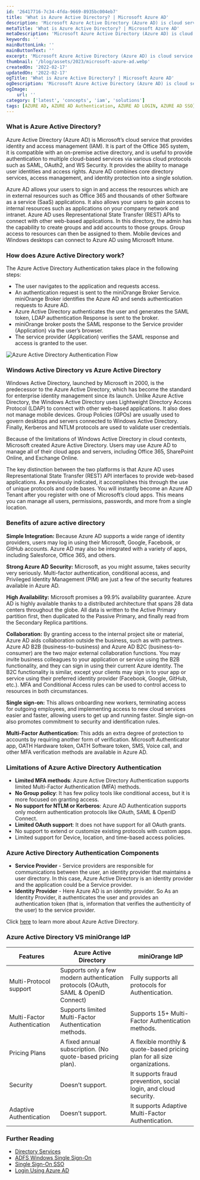 ```yaml
---
id: '26417716-7c34-4fda-9669-8935bc004eb7'
title: 'What is Azure Active Directory? | Microsoft Azure AD'
description: 'Microsoft Azure Active Directory (Azure AD) is cloud service that provides IAM & helps administrators handle multiple user logins.'
metaTitle: 'What is Azure Active Directory? | Microsoft Azure AD'
metaDescription: 'Microsoft Azure Active Directory (Azure AD) is cloud service that provides IAM & helps administrators handle multiple user logins.'
keywords: ''
mainButtonLink: ''
mainButtonText: ''
excerpt: 'Microsoft Azure Active Directory (Azure AD) is cloud service that provides IAM & helps administrators handle multiple user logins.'
thumbnail: '/blog/assets/2023/microsoft-azure-ad.webp'
createdOn: '2022-02-17'
updatedOn: '2022-02-17'
ogTitle: 'What is Azure Active Directory? | Microsoft Azure AD'
ogDescription: 'Microsoft Azure Active Directory (Azure AD) is cloud service that provides IAM & helps administrators handle multiple user logins.'
ogImage:
    url: ''
category: ['latest', 'concepts', 'iam', 'solutions']
tags: [AZURE AD, AZURE AD Authentication, AZURE AD LOGIN, AZURE AD SSO]
---
```


### What is Azure Active Directory? 

Azure Active Directory (Azure AD) is Microsoft’s cloud service that provides identity and access management (IAM). It is part of the Office 365 system, it is compatible with an on-premise active directory, and is useful to provide authentication to multiple cloud-based services via various cloud protocols such as SAML, OAuth2, and WS Security. It provides the ability to manage user identities and access rights. Azure AD combines core directory services, access management, and identity protection into a single solution.

Azure AD allows your users to sign in and access the resources which are in external resources such as Office 365 and thousands of other Software as a service (SaaS) applications. It also allows your users to gain access to internal resources such as applications on your company network and intranet. Azure AD uses Representational State Transfer (REST) APIs to connect with other web-based applications. In this directory, the admin has the capability to create groups and add accounts to those groups. Group access to resources can then be assigned to them. Mobile devices and Windows desktops can connect to Azure AD using Microsoft Intune.

### How does Azure Active Directory work?

The Azure Active Directory Authentication takes place in the following steps:

- The user navigates to the application and requests access.
- An authentication request is sent to the miniOrange Broker Service.
miniOrange Broker identifies the Azure AD and sends authentication requests to Azure AD.
- Azure Active Directory authenticates the user and generates the SAML token, LDAP authentication Response is sent to the broker.
- miniOrange broker posts the SAML response to the Service provider (Application) via the user’s browser.
- The service provider (Application) verifies the SAML response and access is granted to the user.

![Azure Active Directory Authentication Flow](/blog/assets/2023/azure-active-directory-authentication-flow.webp)

### Windows Active Directory vs Azure Active Directory

Windows Active Directory, launched by Microsoft in 2000, is the predecessor to the Azure Active Directory, which has become the standard for enterprise identity management since its launch. Unlike Azure Active Directory, the Windows Active Directory uses Lightweight Directory Access Protocol (LDAP) to connect with other web-based applications. It also does not manage mobile devices. Group Policies (GPOs) are usually used to govern desktops and servers connected to Windows Active Directory. Finally, Kerberos and NTLM protocols are used to validate user credentials.

Because of the limitations of Windows Active Directory in cloud contexts, Microsoft created Azure Active Directory. Users may use Azure AD to manage all of their cloud apps and servers, including Office 365, SharePoint Online, and Exchange Online.

The key distinction between the two platforms is that Azure AD uses Representational State Transfer (REST) API interfaces to provide web-based applications. As previously indicated, it accomplishes this through the use of unique protocols and code bases. You will instantly become an Azure AD Tenant after you register with one of Microsoft’s cloud apps. This means you can manage all users, permissions, passwords, and more from a single location.

### Benefits of azure active directory

**Simple Integration:**
Because Azure AD supports a wide range of identity providers, users may log in using their Microsoft, Google, Facebook, or GitHub accounts. Azure AD may also be integrated with a variety of apps, including Salesforce, Office 365, and others.

**Strong Azure AD Security:**
Microsoft, as you might assume, takes security very seriously. Multi-factor authentication, conditional access, and Privileged Identity Management (PIM) are just a few of the security features available in Azure AD.

**High Availability:**
Microsoft promises a 99.9% availability guarantee. Azure AD is highly available thanks to a distributed architecture that spans 28 data centers throughout the globe. All data is written to the Active Primary partition first, then duplicated to the Passive Primary, and finally read from the Secondary Replica partitions.

**Collaboration:**
By granting access to the internal project site or material, Azure AD aids collaboration outside the business, such as with partners. Azure AD B2B (business-to-business) and Azure AD B2C (business-to-consumer) are the two major external collaboration functions. You may invite business colleagues to your application or service using the B2B functionality, and they can sign in using their current Azure identity. The B2C functionality is similar, except your clients may sign in to your app or service using their preferred identity provider (Facebook, Google, GitHub, etc.). MFA and Conditional Access rules can be used to control access to resources in both circumstances.

**Single sign-on:**
This allows onboarding new workers, terminating access for outgoing employees, and implementing access to new cloud services easier and faster, allowing users to get up and running faster. Single sign-on also promotes commitment to security and identification rules.

**Multi-Factor Authentication:**
This adds an extra degree of protection to accounts by requiring another form of verification. Microsoft Authenticator app, OATH Hardware token, OATH Software token, SMS, Voice call, and other MFA verification methods are available in Azure AD.

### Limitations of Azure Active Directory Authentication

- **Limited MFA methods**: Azure Active Directory Authentication supports limited Multi-Factor Authentication (MFA) methods.
- **No Group policy**:  It has few policy tools like conditional access, but it is more focused on granting access.
- **No support for NTLM or Kerberos**: Azure AD Authentication supports only modern authentication protocols like OAuth, SAML & OpenID Connect.
- **Limited OAuth support**: It does not have support for all OAuth grants.
- No support to extend or customize existing protocols with custom apps.
- Limited support for Device, location, and time-based access policies.

###  Azure Active Directory Authentication Components

- **Service Provider** - Service providers are responsible for communications between the user, an identity provider that maintains a user directory. In this case, Azure Active Directory is an identity provider and the application could be a Service provider.
- **Identity Provider** - Here Azure AD is an identity provider. So  As an Identity Provider, it authenticates the user and provides an authentication token (that is, information that verifies the authenticity of the user) to the service provider.

Click [here](https://www.microsoft.com/en-in/security/business/identity-access/microsoft-entra-id) to learn more about Azure Active Directory.

### Azure Active Directory VS miniOrange IdP

| Features                  | Azure Active Directory                                    | miniOrange IdP                                      |
|---------------------------|---------------------------------------------------------|-----------------------------------------------------|
| Multi-Protocol support    | Supports only a few modern authentication protocols (OAuth, SAML & OpenID Connect) | Fully supports all protocols for Authentication.  |
| Multi-Factor Authentication | Supports limited Multi-Factor Authentication methods.  | Supports 15+ Multi-Factor Authentication methods.  |
| Pricing Plans             | A fixed annual subscription. (No quote-based pricing plan). | A flexible monthly & quote-based pricing plan for all size organizations. |
| Security                  | Doesn’t support.                                       | It supports fraud prevention, social login, and cloud security. |
| Adaptive Authentication   | Doesn’t support.                                       | It supports Adaptive Multi-Factor Authentication.    |


### Further Reading

- [Directory Services]()
- [ADFS Windows Single Sign-On]()
- [Single Sign-On SSO]()
- [Login Using Azure AD]()
